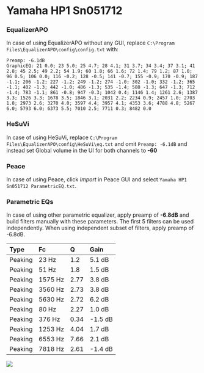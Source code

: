 # Yamaha HP1 Sn051712

### EqualizerAPO
In case of using EqualizerAPO without any GUI, replace `C:\Program Files\EqualizerAPO\config\config.txt`
with:
```
Preamp: -6.1dB
GraphicEQ: 21 0.0; 23 5.0; 25 4.7; 28 4.1; 31 3.7; 34 3.4; 37 3.1; 41 2.8; 45 2.5; 49 2.2; 54 1.9; 60 1.8; 66 1.6; 72 1.4; 79 1.2; 87 1.0; 96 0.5; 106 0.0; 116 -0.2; 128 -0.5; 141 -0.7; 155 -0.9; 170 -0.9; 187 -1.1; 206 -1.2; 227 -1.2; 249 -1.2; 274 -1.0; 302 -1.0; 332 -1.2; 365 -1.1; 402 -1.3; 442 -1.0; 486 -1.3; 535 -1.4; 588 -1.3; 647 -1.3; 712 -1.4; 783 -1.1; 861 -0.8; 947 -0.3; 1042 0.4; 1146 1.4; 1261 2.6; 1387 3.3; 1526 3.3; 1678 3.5; 1846 3.1; 2031 2.2; 2234 0.9; 2457 1.0; 2703 1.8; 2973 2.6; 3270 4.0; 3597 4.4; 3957 4.1; 4353 3.6; 4788 4.8; 5267 6.0; 5793 6.0; 6373 5.5; 7010 2.5; 7711 0.3; 8482 0.0
```

### HeSuVi
In case of using HeSuVi, replace `C:\Program Files\EqualizerAPO\config\HeSuVi\eq.txt` and omit `Preamp:
-6.1dB` and instead set Global volume in the UI for both channels to **-60**

### Peace
In case of using Peace, click *Import* in Peace GUI and select `Yamaha HP1 Sn051712 ParametricEQ.txt`.

### Parametric EQs
In case of using other parametric equalizer, apply preamp of **-6.8dB** and build filters manually
with these parameters. The first 5 filters can be used independently.
When using independent subset of filters, apply preamp of -6.8dB.

| Type    | Fc      |    Q | Gain    |
|:--------|:--------|:-----|:--------|
| Peaking | 23 Hz   | 1.2  | 5.1 dB  |
| Peaking | 51 Hz   | 1.8  | 1.5 dB  |
| Peaking | 1575 Hz | 2.77 | 3.8 dB  |
| Peaking | 3560 Hz | 2.73 | 3.8 dB  |
| Peaking | 5630 Hz | 2.72 | 6.2 dB  |
| Peaking | 80 Hz   | 2.27 | 1.0 dB  |
| Peaking | 376 Hz  | 0.34 | -1.5 dB |
| Peaking | 1253 Hz | 4.04 | 1.7 dB  |
| Peaking | 6553 Hz | 7.66 | 2.1 dB  |
| Peaking | 7818 Hz | 2.61 | -1.4 dB |

![](https://raw.githubusercontent.com/jaakkopasanen/AutoEq/master/results/innerfidelity/sbaf-serious/Yamaha%20HP1%20Sn051712/Yamaha%20HP1%20Sn051712.png)